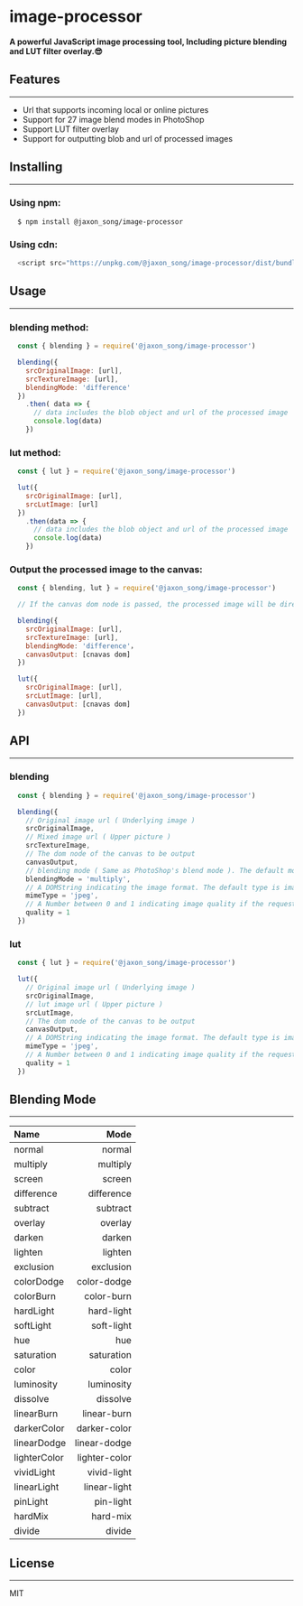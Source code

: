 # image-processor

**A powerful JavaScript image processing tool, Including picture blending and LUT filter overlay.😎**

## Features
***
- Url that supports incoming local or online pictures
- Support for 27 image blend modes in PhotoShop
- Support LUT filter overlay
- Support for outputting blob and url of processed images

## Installing
***

### Using npm:
```shell
  $ npm install @jaxon_song/image-processor
```
### Using cdn:
```javascript
  <script src="https://unpkg.com/@jaxon_song/image-processor/dist/bundle.min.js"></script>
```

## Usage
***
### blending method:
```javascript
  const { blending } = require('@jaxon_song/image-processor')

  blending({
    srcOriginalImage: [url],
    srcTextureImage: [url],
    blendingMode: 'difference'
  })
    .then( data => {
      // data includes the blob object and url of the processed image
      console.log(data)
    })
```
### lut method:
```javascript
  const { lut } = require('@jaxon_song/image-processor')

  lut({
    srcOriginalImage: [url],
    srcLutImage: [url]
  })
    .then(data => {
      // data includes the blob object and url of the processed image
      console.log(data)
    })
```
### Output the processed image to the canvas:
```javascript
  const { blending, lut } = require('@jaxon_song/image-processor')

  // If the canvas dom node is passed, the processed image will be directly output to the canvas.

  blending({
    srcOriginalImage: [url],
    srcTextureImage: [url],
    blendingMode: 'difference'，
    canvasOutput: [cnavas dom]
  })

  lut({
    srcOriginalImage: [url],
    srcLutImage: [url],
    canvasOutput: [cnavas dom]
  })
```
## API
***
### blending
```javascript
  const { blending } = require('@jaxon_song/image-processor')

  blending({
    // Original image url ( Underlying image )
    srcOriginalImage,
    // Mixed image url ( Upper picture )
    srcTextureImage,
    // The dom node of the canvas to be output
    canvasOutput,
    // blending mode ( Same as PhotoShop's blend mode ). The default mode is multiply.
    blendingMode = 'multiply',
    // A DOMString indicating the image format. The default type is image/png.
    mimeType = 'jpeg',
    // A Number between 0 and 1 indicating image quality if the requested type is image/jpeg or image/webp. If this argument is anything else, the default values 0.92 and 0.80 are used for image/jpeg and image/webp respectively. Other arguments are ignored.
    quality = 1
  })
```
### lut
```javascript
  const { lut } = require('@jaxon_song/image-processor')

  lut({
    // Original image url ( Underlying image )
    srcOriginalImage,
    // lut image url ( Upper picture )
    srcLutImage,
    // The dom node of the canvas to be output
    canvasOutput,
    // A DOMString indicating the image format. The default type is image/png.
    mimeType = 'jpeg',
    // A Number between 0 and 1 indicating image quality if the requested type is image/jpeg or image/webp. If this argument is anything else, the default values 0.92 and 0.80 are used for image/jpeg and image/webp respectively. Other arguments are ignored.
    quality = 1
  })
```
## Blending Mode
***
| Name      |    Mode |
| :-------- | --------:|
| normal  | normal |
| multiply     |   multiply |
| screen      |    screen |
| difference      |    difference |
| subtract      |    subtract |
| overlay      |    overlay |
| darken      |    darken |
| lighten      |    lighten |
| exclusion      |    exclusion |
| colorDodge      |    color-dodge |
| colorBurn      |    color-burn |
| hardLight      |    hard-light |
| softLight      |    soft-light |
| hue      |    hue |
| saturation      |    saturation|
| color      |    color |
| luminosity      |    luminosity |
| dissolve      |    dissolve |
| linearBurn      |    linear-burn |
| darkerColor      |    darker-color |
| linearDodge      |    linear-dodge |
| lighterColor      |    lighter-color |
| vividLight      |    vivid-light |
| linearLight      |    linear-light |
| pinLight      |    pin-light |
| hardMix      |    hard-mix |
| divide      |    divide |

## License
***
MIT